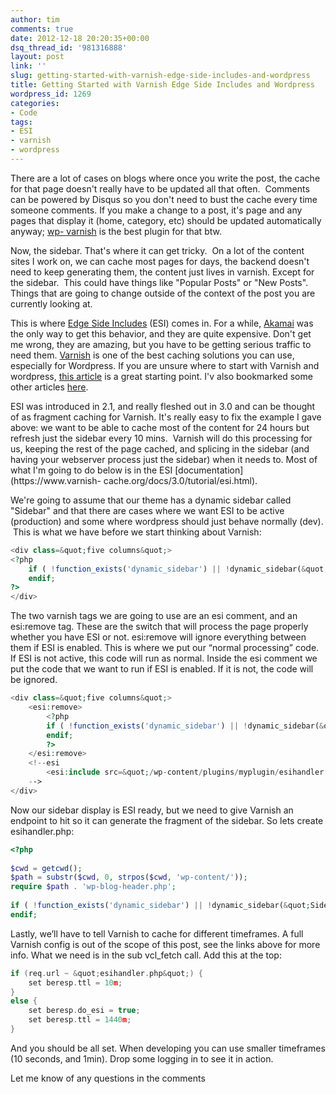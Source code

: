 ```yaml
---
author: tim
comments: true
date: 2012-12-18 20:20:35+00:00
dsq_thread_id: '981316888'
layout: post
link: ''
slug: getting-started-with-varnish-edge-side-includes-and-wordpress
title: Getting Started with Varnish Edge Side Includes and Wordpress
wordpress_id: 1269
categories:
- Code
tags:
- ESI
- varnish
- wordpress
---
```


There are a lot of cases on blogs where once you write the post, the cache for
that page doesn't really have to be updated all that often.  Comments can be
powered by Disqus so you don't need to bust the cache every time someone
comments. If you make a change to a post, it's page and any pages that display
it (home, category, etc) should be updated automatically anyway; [wp-
varnish](https://github.com/pkhamre/wp-varnish) is the best plugin for that
btw. 

Now, the sidebar. That's where it can get tricky.  On a lot of the
content sites I work on, we can cache most pages for days, the backend doesn't
need to keep generating them, the content just lives in varnish. Except for
the sidebar.  This could have things like "Popular Posts" or "New Posts".
Things that are going to change outside of the context of the post you are
currently looking at. 

This is where [Edge Side
Includes](http://en.wikipedia.org/wiki/Edge_Side_Includes) (ESI) comes in.
For a while, [Akamai](http://www.akamai.com/html/support/esi.html) was the only way to get this behavior, and they are quite expensive. Don't get me
wrong, they are amazing, but you have to be getting serious traffic to need them. [Varnish](https://www.varnish-cache.org/) is one of the best caching
solutions you can use, especially for Wordpress. If you are unsure where to start with Varnish and wordpress, [this
article](http://www.ewanleith.com/blog/900/10-million-hits-a-day-with-wordpress-using-a-15-server) is a great starting point. I'v also bookmarked some other articles [here](https://pinboard.in/u:broderboy/t:varnish/t:wordpress). 

ESI was
introduced in 2.1, and really fleshed out in 3.0 and can be thought of as
fragment caching for Varnish. It's really easy to fix the example I gave
above: we want to be able to cache most of the content for 24 hours but
refresh just the sidebar every 10 mins.  Varnish will do this processing for
us, keeping the rest of the page cached, and splicing in the sidebar (and
having your webserver process just the sidebar) when it needs to. Most of what
I'm going to do below is in the ESI [documentation](https://www.varnish-
cache.org/docs/3.0/tutorial/esi.html). 

We're going to assume that our theme
has a dynamic sidebar called "Sidebar" and that there are cases where we want
ESI to be active (production) and some where wordpress should just behave
normally (dev).  This is what we have before we start thinking about Varnish:

```PHP
<div class=&quot;five columns&quot;>
<?php
	if ( !function_exists('dynamic_sidebar') || !dynamic_sidebar(&quot;Sidebar&quot;) ) :
	endif;
?>
</div>
```

The two varnish tags we are going to use are an esi comment, and an esi:remove tag. These are the switch that will process the page properly whether you have ESI or not. esi:remove will ignore everything between them if ESI is enabled. This is where we put our “normal processing” code. If ESI is not active, this code will run as normal. Inside the esi comment we put the code that we want to run if ESI is enabled. If it is not, the code will be ignored.

```PHP
<div class=&quot;five columns&quot;>
	<esi:remove>
		<?php
		if ( !function_exists('dynamic_sidebar') || !dynamic_sidebar(&quot;Sidebar&quot;) ) :
		endif;
		?>
	</esi:remove>
	<!--esi
		<esi:include src=&quot;/wp-content/plugins/myplugin/esihandler.php&quot;/>
	-->
</div>
```

Now our sidebar display is ESI ready, but we need to give Varnish an endpoint to hit so it can generate the fragment of the sidebar. So lets create esihandler.php: 

```PHP
<?php
 
$cwd = getcwd();
$path = substr($cwd, 0, strpos($cwd, 'wp-content/'));
require $path . 'wp-blog-header.php';
 
if ( !function_exists('dynamic_sidebar') || !dynamic_sidebar(&quot;Sidebar&quot;) ) :
endif;
```

Lastly, we’ll have to tell Varnish to cache for different timeframes. A full Varnish config is out of the scope of this post, see the links above for more info. What we need is in the sub vcl_fetch call. Add this at the top:

```c
if (req.url ~ &quot;esihandler.php&quot;) {
    set beresp.ttl = 10m;
}
else {
    set beresp.do_esi = true;
    set beresp.ttl = 1440m;
}
```

And you should be all set. When developing you can use smaller timeframes (10 seconds, and 1min). Drop some logging in to see it in action.

Let me know of any questions in the comments